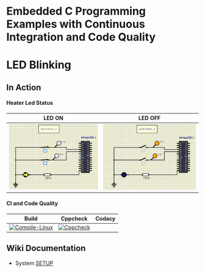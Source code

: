 # Embedded C Programming Examples with Continuous Integration and Code Quality

# LED Blinking 

## In Action

#### Heater Led Status 
| LED ON | LED OFF |
| :--: | :--: |
|![LED ON](simulation/LED_ON.png)|![LED OFF](simulation/LED_OFF.png)|

#### CI and Code Quality

|Build|Cppcheck|Codacy|
|:--:|:--:|:--:|
|[![Compile-Linux](https://github.com/Boopathivanavarayan/EmbdC_Activities_256280/Activity1/actions/workflows/Compile.yml/badge.svg)](https://github.com/Bharathgopal/Emb-C/actions/workflows/Compile.yml)|[![Cppcheck](https://github.com/Boopathivanavarayan/EmbdC_Activities_256280/Activity1/actions/workflows/CodeQulaity.yml/badge.svg)](https://github.com/Bharathgopal/Emb-C/actions/workflows/CodeQulaity.yml)|

## Wiki Documentation
* System [SETUP](https://github.com/Boopathivanavarayan/EmbdC_Activities_256280/Activity1/wiki)
